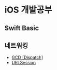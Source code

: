 # iOS 개발공부
## Swift Basic

## 네트워킹
- [GCD [Dispatch]](https://github.com/sangwoo24/ios-Develop/tree/master/Swift%20Basic/iOS%20HTTP/GCD/GCD_Basic.playground)
- [URLSession](https://github.com/sangwoo24/ios-Develop/tree/master/Swift%20Basic/iOS%20HTTP/URLSession)
